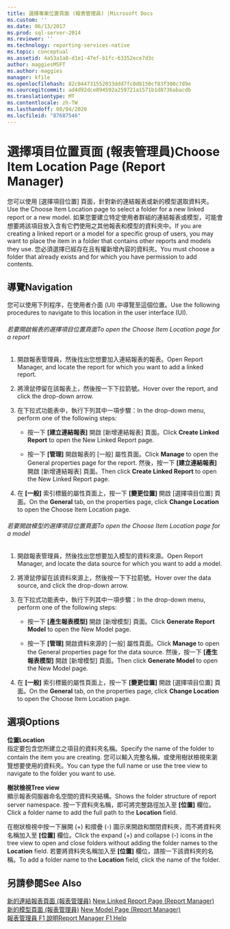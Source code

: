 ```yaml
---
title: 選擇專案位置頁面 (報表管理員) |Microsoft Docs
ms.custom: ''
ms.date: 06/13/2017
ms.prod: sql-server-2014
ms.reviewer: ''
ms.technology: reporting-services-native
ms.topic: conceptual
ms.assetid: 4a53a1a8-d1e1-47ef-b1fc-63352ece7d3c
author: maggiesMSFT
ms.author: maggies
manager: kfile
ms.openlocfilehash: 82c044731552033ddd7fc0d8150cf83f300c7d9e
ms.sourcegitcommit: ad4d92dce894592a259721a1571b1d8736abacdb
ms.translationtype: MT
ms.contentlocale: zh-TW
ms.lasthandoff: 08/04/2020
ms.locfileid: "87687546"
---
```

# <a name="choose-item-location-page-report-manager"></a><span data-ttu-id="e85bc-102">選擇項目位置頁面 (報表管理員)</span><span class="sxs-lookup"><span data-stu-id="e85bc-102">Choose Item Location Page (Report Manager)</span></span>
  <span data-ttu-id="e85bc-103">您可以使用 [選擇項目位置] 頁面，針對新的連結報表或新的模型選取資料夾。</span><span class="sxs-lookup"><span data-stu-id="e85bc-103">Use the Choose Item Location page to select a folder for a new linked report or a new model.</span></span> <span data-ttu-id="e85bc-104">如果您要建立特定使用者群組的連結報表或模型，可能會想要將該項目放入含有它們使用之其他報表和模型的資料夾中。</span><span class="sxs-lookup"><span data-stu-id="e85bc-104">If you are creating a linked report or a model for a specific group of users, you may want to place the item in a folder that contains other reports and models they use.</span></span> <span data-ttu-id="e85bc-105">您必須選擇已經存在且有權新增內容的資料夾。</span><span class="sxs-lookup"><span data-stu-id="e85bc-105">You must choose a folder that already exists and for which you have permission to add contents.</span></span>  
  
## <a name="navigation"></a><span data-ttu-id="e85bc-106">導覽</span><span class="sxs-lookup"><span data-stu-id="e85bc-106">Navigation</span></span>  
 <span data-ttu-id="e85bc-107">您可以使用下列程序，在使用者介面 (UI) 中導覽至這個位置。</span><span class="sxs-lookup"><span data-stu-id="e85bc-107">Use the following procedures to navigate to this location in the user interface (UI).</span></span>  
  
###### <a name="to-open-the-choose-item-location-page-for-a-report"></a><span data-ttu-id="e85bc-108">若要開啟報表的選擇項目位置頁面</span><span class="sxs-lookup"><span data-stu-id="e85bc-108">To open the Choose Item Location page for a report</span></span>  
  
1.  <span data-ttu-id="e85bc-109">開啟報表管理員，然後找出您想要加入連結報表的報表。</span><span class="sxs-lookup"><span data-stu-id="e85bc-109">Open Report Manager, and locate the report for which you want to add a linked report.</span></span>  
  
2.  <span data-ttu-id="e85bc-110">將滑鼠停留在該報表上，然後按一下下拉箭號。</span><span class="sxs-lookup"><span data-stu-id="e85bc-110">Hover over the report, and click the drop-down arrow.</span></span>  
  
3.  <span data-ttu-id="e85bc-111">在下拉式功能表中，執行下列其中一項步驟：</span><span class="sxs-lookup"><span data-stu-id="e85bc-111">In the drop-down menu, perform one of the following steps:</span></span>  
  
    -   <span data-ttu-id="e85bc-112">按一下 **[建立連結報表]** 開啟 [新增連結報表] 頁面。</span><span class="sxs-lookup"><span data-stu-id="e85bc-112">Click **Create Linked Report** to open the New Linked Report page.</span></span>  
  
    -   <span data-ttu-id="e85bc-113">按一下 **[管理]** 開啟報表的 [一般] 屬性頁面。</span><span class="sxs-lookup"><span data-stu-id="e85bc-113">Click **Manage** to open the General properties page for the report.</span></span> <span data-ttu-id="e85bc-114">然後，按一下 **[建立連結報表]** 開啟 [新增連結報表] 頁面。</span><span class="sxs-lookup"><span data-stu-id="e85bc-114">Then click **Create Linked Report** to open the New Linked Report page.</span></span>  
  
4.  <span data-ttu-id="e85bc-115">在 **[一般]** 索引標籤的屬性頁面上，按一下 **[變更位置]** 開啟 [選擇項目位置] 頁面。</span><span class="sxs-lookup"><span data-stu-id="e85bc-115">On the **General** tab, on the properties page, click **Change Location** to open the Choose Item Location page.</span></span>  
  
###### <a name="to-open-the-choose-item-location-page-for-a-model"></a><span data-ttu-id="e85bc-116">若要開啟模型的選擇項目位置頁面</span><span class="sxs-lookup"><span data-stu-id="e85bc-116">To open the Choose Item Location page for a model</span></span>  
  
1.  <span data-ttu-id="e85bc-117">開啟報表管理員，然後找出您想要加入模型的資料來源。</span><span class="sxs-lookup"><span data-stu-id="e85bc-117">Open Report Manager, and locate the data source for which you want to add a model.</span></span>  
  
2.  <span data-ttu-id="e85bc-118">將滑鼠停留在該資料來源上，然後按一下下拉箭號。</span><span class="sxs-lookup"><span data-stu-id="e85bc-118">Hover over the data source, and click the drop-down arrow.</span></span>  
  
3.  <span data-ttu-id="e85bc-119">在下拉式功能表中，執行下列其中一項步驟：</span><span class="sxs-lookup"><span data-stu-id="e85bc-119">In the drop-down menu, perform one of the following steps:</span></span>  
  
    -   <span data-ttu-id="e85bc-120">按一下 **[產生報表模型]** 開啟 [新增模型] 頁面。</span><span class="sxs-lookup"><span data-stu-id="e85bc-120">Click **Generate Report Model** to open the New Model page.</span></span>  
  
    -   <span data-ttu-id="e85bc-121">按一下 **[管理]** 開啟資料來源的 [一般] 屬性頁面。</span><span class="sxs-lookup"><span data-stu-id="e85bc-121">Click **Manage** to open the General properties page for the data source.</span></span> <span data-ttu-id="e85bc-122">然後，按一下 **[產生報表模型]** 開啟 [新增模型] 頁面。</span><span class="sxs-lookup"><span data-stu-id="e85bc-122">Then click **Generate Model** to open the New Model page.</span></span>  
  
4.  <span data-ttu-id="e85bc-123">在 **[一般]** 索引標籤的屬性頁面上，按一下 **[變更位置]** 開啟 [選擇項目位置] 頁面。</span><span class="sxs-lookup"><span data-stu-id="e85bc-123">On the **General** tab, on the properties page, click **Change Location** to open the Choose Item Location page.</span></span>  
  
## <a name="options"></a><span data-ttu-id="e85bc-124">選項</span><span class="sxs-lookup"><span data-stu-id="e85bc-124">Options</span></span>  
 <span data-ttu-id="e85bc-125">**位置**</span><span class="sxs-lookup"><span data-stu-id="e85bc-125">**Location**</span></span>  
 <span data-ttu-id="e85bc-126">指定要包含您所建立之項目的資料夾名稱。</span><span class="sxs-lookup"><span data-stu-id="e85bc-126">Specify the name of the folder to contain the item you are creating.</span></span> <span data-ttu-id="e85bc-127">您可以輸入完整名稱，或使用樹狀檢視來瀏覽想要使用的資料夾。</span><span class="sxs-lookup"><span data-stu-id="e85bc-127">You can type the full name or use the tree view to navigate to the folder you want to use.</span></span>  
  
 <span data-ttu-id="e85bc-128">**樹狀檢視**</span><span class="sxs-lookup"><span data-stu-id="e85bc-128">**Tree view**</span></span>  
 <span data-ttu-id="e85bc-129">顯示報表伺服器命名空間的資料夾結構。</span><span class="sxs-lookup"><span data-stu-id="e85bc-129">Shows the folder structure of report server namespace.</span></span> <span data-ttu-id="e85bc-130">按一下資料夾名稱，即可將完整路徑加入至 **[位置]** 欄位。</span><span class="sxs-lookup"><span data-stu-id="e85bc-130">Click a folder name to add the full path to the **Location** field.</span></span>  
  
 <span data-ttu-id="e85bc-131">在樹狀檢視中按一下展開 (+) 和摺疊 (-) 圖示來開啟和關閉資料夾，而不將資料夾名稱加入至 **[位置]** 欄位。</span><span class="sxs-lookup"><span data-stu-id="e85bc-131">Click the expand (+) and collapse (-) icons in the tree view to open and close folders without adding the folder names to the **Location** field.</span></span> <span data-ttu-id="e85bc-132">若要將資料夾名稱加入至 **[位置]** 欄位，請按一下該資料夾的名稱。</span><span class="sxs-lookup"><span data-stu-id="e85bc-132">To add a folder name to the **Location** field, click the name of the folder.</span></span>  
  
## <a name="see-also"></a><span data-ttu-id="e85bc-133">另請參閱</span><span class="sxs-lookup"><span data-stu-id="e85bc-133">See Also</span></span>  
 <span data-ttu-id="e85bc-134">[新的連結報表頁面 &#40;報表管理員&#41;](../../2014/reporting-services/new-linked-report-page-report-manager.md) </span><span class="sxs-lookup"><span data-stu-id="e85bc-134">[New Linked Report Page &#40;Report Manager&#41;](../../2014/reporting-services/new-linked-report-page-report-manager.md) </span></span>  
 <span data-ttu-id="e85bc-135">[新的模型頁面 &#40;報表管理員&#41;](../../2014/reporting-services/new-model-page-report-manager.md) </span><span class="sxs-lookup"><span data-stu-id="e85bc-135">[New Model Page &#40;Report Manager&#41;](../../2014/reporting-services/new-model-page-report-manager.md) </span></span>  
 [<span data-ttu-id="e85bc-136">報表管理員 F1 說明</span><span class="sxs-lookup"><span data-stu-id="e85bc-136">Report Manager F1 Help</span></span>](../../2014/reporting-services/report-manager-f1-help.md)  
  
  

